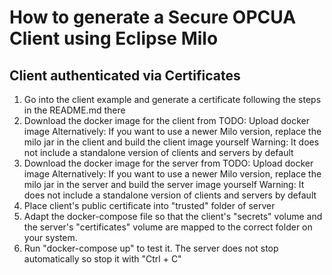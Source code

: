 # How to generate a Secure OPCUA Client using Eclipse Milo

## Client authenticated via Certificates

1. Go into the client example and generate a certificate following the steps in the README.md there
2. Download the docker image for the client from TODO: Upload docker image
    Alternatively: If you want to use a newer Milo version, replace the milo jar in the client and build the client image yourself
    Warning: It does not include a standalone version of clients and servers by default
3. Download the docker image for the server from TODO: Upload docker image
    Alternatively: If you want to use a newer Milo version, replace the milo jar in the server and build the server image yourself
    Warning: It does not include a standalone version of clients and servers by default
4. Place client's public certificate into "trusted" folder of server
5. Adapt the docker-compose file so that the client's "secrets" volume and the server's "certificates" volume are mapped to the correct folder on your system.
6. Run "docker-compose up" to test it. The server does not stop automatically so stop it with "Ctrl + C"